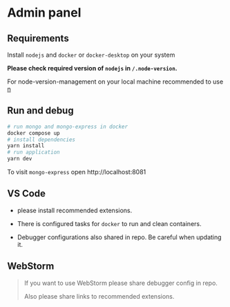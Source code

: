 # Admin panel

## Requirements

Install `nodejs` and `docker` or `docker-desktop` on your system

**Please check required version of `nodejs` in `/.node-version`.**

For node-version-management on your local machine recommended to use [n](https://github.com/tj/n)

## Run and debug

```bash
# run mongo and mongo-express in docker
docker compose up
# install dependencies
yarn install
# run application
yarn dev
```

To visit `mongo-express` open http://localhost:8081

## VS Code

- please install recommended extensions.

- There is configured tasks for `docker` to run and clean containers.

- Debugger configurations also shared in repo. Be careful when updating it.

## WebStorm

> If you want to use WebStorm please share debugger config in repo.
>
> Also please share links to recommended extensions.
